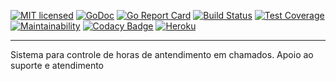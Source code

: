 [![MIT licensed](https://img.shields.io/badge/license-MIT-blue.svg)](LICENSE)
[![GoDoc][godoc]][godoc-link]
[![Go Report Card](https://goreportcard.com/badge/github.com/gabrielbo1/kronos)](https://goreportcard.com/report/github.com/gabrielbo1/kronos)
[![Build Status](https://travis-ci.org/gabrielbo1/kronos.svg?branch=master)](https://travis-ci.org/gabrielbo1/kronos)
[![Test Coverage](https://api.codeclimate.com/v1/badges/6fbf27a29a3a69b94dec/test_coverage)](https://codeclimate.com/github/gabrielbo1/kronos/test_coverage)
[![Maintainability](https://api.codeclimate.com/v1/badges/6fbf27a29a3a69b94dec/maintainability)](https://codeclimate.com/github/gabrielbo1/kronos/maintainability)
[![Codacy Badge](https://api.codacy.com/project/badge/Grade/0fffe8e106e243528bc37d14d52117bf)](https://www.codacy.com/manual/gabrielbo1/kronos?utm_source=github.com&amp;utm_medium=referral&amp;utm_content=gabrielbo1/kronos&amp;utm_campaign=Badge_Grade)
[![Heroku](https://heroku-badge.herokuapp.com/?app=kronosapp&style=flat)](https://kronosapp.herokuapp.com/)

[godoc]: https://godoc.org/github.com/xo/dburl?status.svg (GoDoc)
[godoc-link]: https://godoc.org/github.com/gabrielbo1/kronos
****
Sistema para controle de horas de antendimento em chamados. Apoio ao suporte e atendimento
